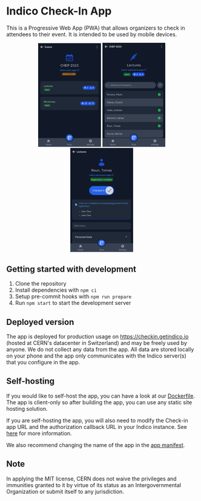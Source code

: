 # Indico Check-In App

This is a Progressive Web App (PWA) that allows organizers to check in attendees to their event. It is intended to be used by mobile devices.

<p align="center">
    <img src="images/app1.png" width="33%" />
    <img src="images/app2.png" width="33%" />
    <img src="images/app3.png" width="33%" />
</p>

## Getting started with development

1. Clone the repository
2. Install dependencies with `npm ci`
3. Setup pre-commit hooks with `npm run prepare`
4. Run `npm start` to start the development server

## Deployed version

The app is deployed for production usage on https://checkin.getindico.io (hosted at CERN's datacenter in Switzerland) and may be freely used by anyone.
We do not collect any data from the app. All data are stored locally on your phone and the app only communicates with the Indico server(s) that you configure in the app.

## Self-hosting

If you would like to self-host the app, you can have a look at our [Dockerfile](./Dockerfile). The app is client-only so after building the app, you can use any static site hosting solution.

If you are self-hosting the app, you will also need to modify the Check-in app URL and the authorization callback URL in your Indico instance. See [here](https://docs.getindico.io/en/latest/config/settings/#CHECKIN_APP_URL) for more information.

We also recommend changing the name of the app in the [app manifest](public/manifest.json).

## Note

In applying the MIT license, CERN does not waive the privileges and immunities granted to it
by virtue of its status as an Intergovernmental Organization or submit itself to any jurisdiction.
